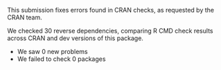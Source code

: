 This submission fixes errors found in CRAN checks, as requested by the CRAN team.

We checked 30 reverse dependencies, comparing R CMD check results across CRAN and dev versions of this package.

 * We saw 0 new problems
 * We failed to check 0 packages
